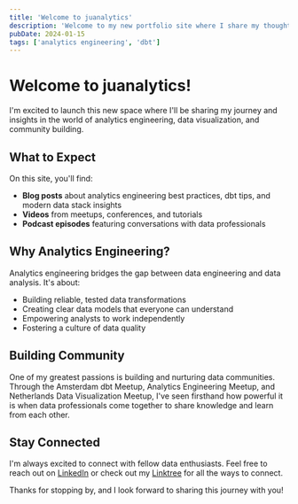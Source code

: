 ```yaml
---
title: 'Welcome to juanalytics'
description: 'Welcome to my new portfolio site where I share my thoughts on analytics engineering, dbt, and building data communities.'
pubDate: 2024-01-15
tags: ['analytics engineering', 'dbt']
---
```


# Welcome to juanalytics!

I'm excited to launch this new space where I'll be sharing my journey and insights in the world of analytics engineering, data visualization, and community building.

## What to Expect

On this site, you'll find:

- **Blog posts** about analytics engineering best practices, dbt tips, and modern data stack insights
- **Videos** from meetups, conferences, and tutorials
- **Podcast episodes** featuring conversations with data professionals

## Why Analytics Engineering?

Analytics engineering bridges the gap between data engineering and data analysis. It's about:

- Building reliable, tested data transformations
- Creating clear data models that everyone can understand
- Empowering analysts to work independently
- Fostering a culture of data quality

## Building Community

One of my greatest passions is building and nurturing data communities. Through the Amsterdam dbt Meetup, Analytics Engineering Meetup, and Netherlands Data Visualization Meetup, I've seen firsthand how powerful it is when data professionals come together to share knowledge and learn from each other.

## Stay Connected

I'm always excited to connect with fellow data enthusiasts. Feel free to reach out on [LinkedIn](https://www.linkedin.com/in/jmperafan/) or check out my [Linktree](https://linktr.ee/juanalytics) for all the ways to connect.

Thanks for stopping by, and I look forward to sharing this journey with you!
